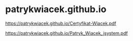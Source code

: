 # patrykwiacek.github.io


https://patrykwiacek.github.io/Certyfikat-Wiacek.pdf

https://patrykwiacek.github.io/Patryk_Wiacek_jsystem.pdf
